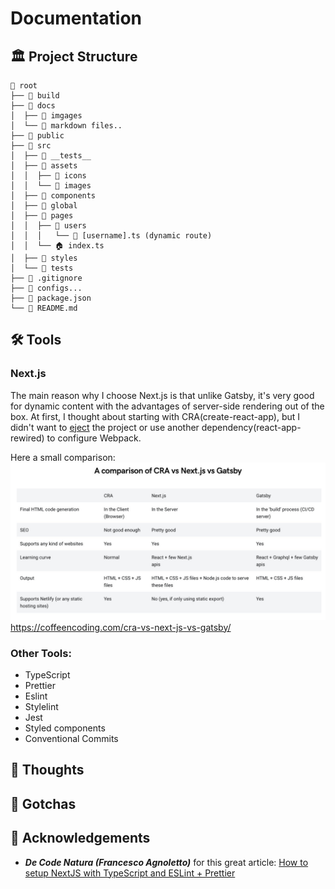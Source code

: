 # Documentation

## 🏛 Project Structure

    📂 root
    ├── 📁 build
    ├── 📂 docs
    │  ├── 📁 imgages
    │  └── 📃 markdown files..
    ├── 📁 public
    ├── 📁 src
    │  ├── 📁 __tests__
    │  ├── 📂 assets
    │  │  ├── 📁 icons
    │  │  └── 📁 images
    │  ├── 📁 components
    │  ├── 📁 global
    │  ├── 📁 pages
    │  │  ├── 📂 users
    │  │  │   └── 📃 [username].ts (dynamic route)
    │  │  └── 🏠 index.ts
    │  ├── 📁 styles
    │  └── 📁 tests
    ├── 📃 .gitignore
    ├── 📃 configs...
    ├── 📃 package.json
    └── 📃 README.md

## 🛠 Tools

### Next.js
The main reason why I choose Next.js is that unlike Gatsby, it's very good for dynamic content with the advantages of server-side rendering out of the box.
At first, I thought about starting with CRA(create-react-app), but I didn't want to [eject](https://medium.com/curated-by-versett/dont-eject-your-create-react-app-b123c5247741) the project or use another dependency(react-app-rewired) to configure Webpack.

Here a small comparison:
![Create-react-app vs Next.js vs Gastby](images/cra-next-gatsby-comparison.jpg)
<https://coffeencoding.com/cra-vs-next-js-vs-gatsby/>

### Other Tools:
- TypeScript
- Prettier
- Eslint
- Stylelint
- Jest
- Styled components
- Conventional Commits 

## 💭 Thoughts

## 🔴 Gotchas

## 🎉 Acknowledgements 
- ***De Code Natura (Francesco Agnoletto)*** for this great article: [How to setup NextJS with TypeScript and ESLint + Prettier](https://decodenatura.com/how-to-set-up-nextjs-typescript-eslint-prettier/)

